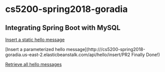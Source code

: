 # cs5200-spring2018-goradia

## Integrating Spring Boot with MySQL

[Insert a static hello message](http://cs5200-spring2018-goradia.us-east-2.elasticbeanstalk.com/api/hello/insert)

[Insert a parameterized hello message](http:///cs5200-spring2018-goradia.us-east-2.elasticbeanstalk.com/api/hello/insert/PR2 Finally Done!)

[Retrieve all hello messages](http:///cs5200-spring2018-goradia.us-east-2.elasticbeanstalk.com/api/hello/select/all)
